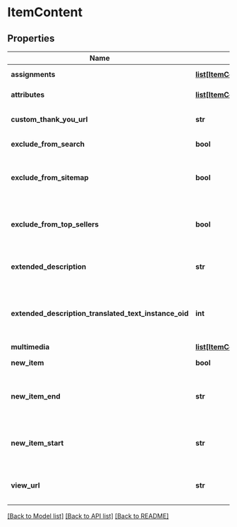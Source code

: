 # ItemContent

## Properties
Name | Type | Description | Notes
------------ | ------------- | ------------- | -------------
**assignments** | [**list[ItemContentAssignment]**](ItemContentAssignment.md) | StoreFront assignments | [optional] 
**attributes** | [**list[ItemContentAttribute]**](ItemContentAttribute.md) | StoreFront attributes | [optional] 
**custom_thank_you_url** | **str** | Custom Thank You URL | [optional] 
**exclude_from_search** | **bool** | Exclude from search | [optional] 
**exclude_from_sitemap** | **bool** | Exclude from the sitemap for the StoreFront | [optional] 
**exclude_from_top_sellers** | **bool** | Exclude from the top sellers list in the StoreFront | [optional] 
**extended_description** | **str** | Extended description (max 10000 characters) | [optional] 
**extended_description_translated_text_instance_oid** | **int** | Extneded description text translation instance identifier | [optional] 
**multimedia** | [**list[ItemContentMultimedia]**](ItemContentMultimedia.md) | Multimedia | [optional] 
**new_item** | **bool** | True if the item is new | [optional] 
**new_item_end** | **str** | The date the item should no longer be considered new | [optional] 
**new_item_start** | **str** | The date the item should start being considered new | [optional] 
**view_url** | **str** | Legacy view URL (not used by StoreFronts) | [optional] 

[[Back to Model list]](../README.md#documentation-for-models) [[Back to API list]](../README.md#documentation-for-api-endpoints) [[Back to README]](../README.md)


